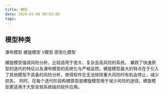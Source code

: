 ```yaml
---
title: 模型
date: 2024-01-08 00:02:06
tags:
---
```


## 模型种类

瀑布模型
螺旋模型
V模型
原型化模型


螺旋模型强调风险分析，比较适用于庞大、复杂且高风险的系统。
兼顾了快速原型的迭代的特征以及瀑布模型的系统化与严格监控。螺旋模型最大的特点在于引入了其他模型不具备的风险分析，使得软件在无法排除重大风险时有机会停止，减少损失。
同时，在每个迭代阶段构建原型是螺旋模型用于减少风险的途径。螺旋模型更适用于大型安规系统级的软件应用。


